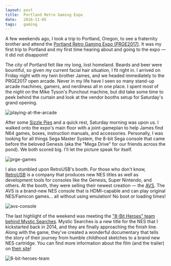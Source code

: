 ```yaml
---
layout: post
title:  Portland Retro Gaming Expo
date:   2016-11-05
tags:	gaming
---
```


A few weekends ago, I took a trip to Portland, Oregon, to see a fraternity brother and attend the [Portland Retro Gaming Expo (PRGE2017)](http://www.retrogamingexpo.com). It was my first trip to Portland and my first time hearing about and going to the expo — it did not disappoint!

The city of Portland felt like my long, lost homeland. Beards and beer were bountiful, so given my current facial hair situation, I fit right in. I arrived on Friday night with my twin brother James, and we headed immediately to the PRGE2017 open arcade. Never in my life have I seen so many stand-up arcade machines, gamers, and nerdiness all in one place. I spent most of the night on the Mike Tyson's Punchout machine, but did take some time to peek behind the curtain and look at the vendor booths setup for Saturday's grand opening.

![playing-at-the-arcade](https://s3.us-east-2.amazonaws.com/jarrodparkes.com/playing-at-the-arcade.jpg "Playing at the Arcade")

After some [Sizzle Pies](http://www.sizzlepie.pizza) and a quick rest, Saturday morning was upon us. I walked onto the expo's main floor with a joint-gameplan to help James find N64 games, boxes, instruction manuals, and accessories. Personally, I was looking for all things Sega Master System, the 8-bit Sega console that came before the beloved Genesis (aka the "Mega Drive" for our friends across the pond). We both scored big. I'll let the picture speak for itself.

![prge-games](https://s3.us-east-2.amazonaws.com/jarrodparkes.com/prge-games.JPG "Game Purchases from PRGE")

I also stumbled upon RetroUSB's booth. For those who don't know, [RetroUSB](http://www.retrousb.com) is a company that produces new NES titles as well as development tools for consoles like the Genesis, Super Nintendo, and others. At the booth, they were selling their newest creation — the [AVS](http://www.retrousb.com/product_info.php?cPath=36&products_id=78). The AVS is a brand-new NES console that is HDMI-capable and can play original NES/Famicon games... all without using emulation! No boot or loading times!

![avs-console](https://s3.us-east-2.amazonaws.com/jarrodparkes.com/avs-console.jpg "AVS Console")

The last highlight of the weekend was meeting the ["8-Bit Heroes" team behind Mystic Searches](https://www.kickstarter.com/projects/1316851183/the-new-8-bit-heroes-new-nes-game-and-creation-doc). Mystic Searches is a new title for the NES that I kickstarted back in 2014, and they are finally approaching the finish line. Along with the game, they've created a wonderful documentary that tells the story of their journey from humble childhood sketches to a brand new NES cartridge. You can find more information about the film (and the trailer) on [their site](http://www.thenew8bitheroes.com)!

![8-bit-heroes-team](https://s3.us-east-2.amazonaws.com/jarrodparkes.com/8-bit-heroes-team.jpg "8-Bit Heroes Team")
